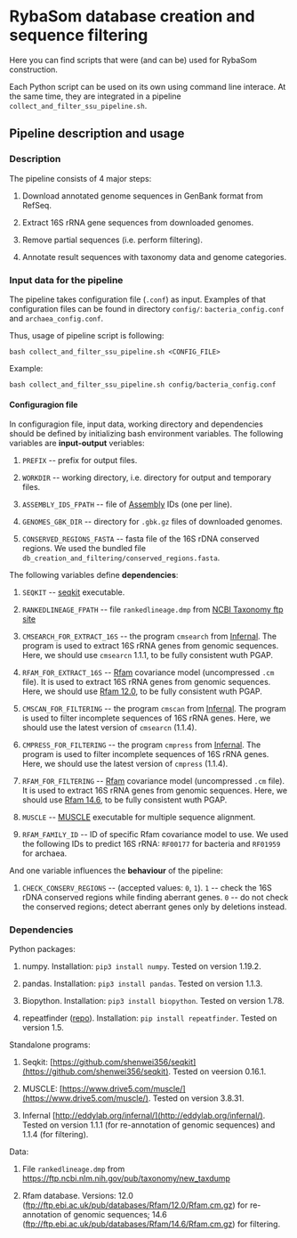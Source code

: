 # RybaSom database creation and sequence filtering

Here you can find scripts that were (and can be) used for RybaSom construction.

Each Python script can be used on its own using command line interace. At the same time, they are integrated in a pipeline `collect_and_filter_ssu_pipeline.sh`.

## Pipeline description and usage

### Description

The pipeline consists of 4 major steps:

1. Download annotated genome sequences in GenBank format from RefSeq.

2. Extract 16S rRNA gene sequences from downloaded genomes.

3. Remove partial sequences (i.e. perform filtering).

4. Annotate result sequences with taxonomy data and genome categories.

### Input data for the pipeline

The pipeline takes configuration file (`.conf`) as input. Examples of that configuration files can be found in directory `config/`: `bacteria_config.conf` and `archaea_config.conf`.

Thus, usage of pipeline script is following:

```
bash collect_and_filter_ssu_pipeline.sh <CONFIG_FILE>
```

Example:

```
bash collect_and_filter_ssu_pipeline.sh config/bacteria_config.conf
```

#### Configuragion file

In configuragion file, input data, working directory and dependencies should be defined by initializing bash environment variables. The following variables are **input-output** veriables:

1. `PREFIX` -- prefix for output files.

2. `WORKDIR` -- working directory, i.e. directory for output and temporary files.

3. `ASSEMBLY_IDS_FPATH` -- file of [Assembly](https://www.ncbi.nlm.nih.gov/assembly/) IDs (one per line).

4. `GENOMES_GBK_DIR` -- directory for `.gbk.gz` files of downloaded genomes.

5. `CONSERVED_REGIONS_FASTA` -- fasta file of the 16S rDNA conserved regions. We used the bundled file `db_creation_and_filtering/conserved_regions.fasta`.

The following variables define **dependencies**:

1. `SEQKIT` -- [seqkit](https://github.com/shenwei356/seqkit) executable.

2. `RANKEDLINEAGE_FPATH` -- file `rankedlineage.dmp` from [NCBI Taxonomy ftp site](https://ftp.ncbi.nlm.nih.gov/pub/taxonomy/new_taxdump)

3. `CMSEARCH_FOR_EXTRACT_16S` -- the program `cmsearch` from [Infernal](http://eddylab.org/infernal/). The program is used to extract 16S rRNA genes from genomic sequences. Here, we should use `cmsearcn` 1.1.1, to be fully consistent wuth PGAP.

4. `RFAM_FOR_EXTRACT_16S` -- [Rfam](https://rfam.xfam.org/) covariance model (uncompressed `.cm` file). It is used to extract 16S rRNA genes from genomic sequences. Here, we should use [Rfam 12.0](ftp://ftp.ebi.ac.uk/pub/databases/Rfam/12.0/Rfam.cm.gz), to be fully consistent wuth PGAP.

5. `CMSCAN_FOR_FILTERING` -- the program `cmscan` from [Infernal](http://eddylab.org/infernal/). The program is used to filter incomplete sequences of 16S rRNA genes. Here, we should use the latest version of `cmsearcn` (1.1.4).

6. `CMPRESS_FOR_FILTERING` -- the program `cmpress` from [Infernal](http://eddylab.org/infernal/). The program is used to filter incomplete sequences of 16S rRNA genes. Here, we should use the latest version of `cmpress` (1.1.4).

7. `RFAM_FOR_FILTERING` -- [Rfam](https://rfam.xfam.org/) covariance model (uncompressed `.cm` file). It is used to extract 16S rRNA genes from genomic sequences. Here, we should use [Rfam 14.6](ftp://ftp.ebi.ac.uk/pub/databases/Rfam/14.6/Rfam.cm.gz), to be fully consistent wuth PGAP.

8. `MUSCLE` -- [MUSCLE](https://www.drive5.com/muscle/) executable for multiple sequence alignment.

9. `RFAM_FAMILY_ID` -- ID of specific Rfam covariance model to use. We used the following IDs to predict 16S rRNA: `RF00177` for bacteria and `RF01959` for archaea.


And one variable influences the **behaviour** of the pipeline:

1. `CHECK_CONSERV_REGIONS` -- (accepted values: `0`, `1`). `1` -- check the 16S rDNA conserved regions while finding aberrant genes. `0` -- do not check the conserved regions; detect aberrant genes only by deletions instead.

### Dependencies

Python packages:

1. numpy. Installation: `pip3 install numpy`. Tested on version 1.19.2.

2. pandas. Installation: `pip3 install pandas`. Tested on version 1.1.3.

3. Biopython. Installation: `pip3 install biopython`. Tested on version 1.78.

4. repeatfinder ([repo](https://github.com/deprekate/RepeatFinder)). Installation: `pip install repeatfinder`. Tested on version 1.5.

Standalone programs:

1. Seqkit: [https://github.com/shenwei356/seqkit](https://github.com/shenwei356/seqkit). Tested on veersion 0.16.1.

2. MUSCLE: [https://www.drive5.com/muscle/](https://www.drive5.com/muscle/). Tested on version 3.8.31.

3. Infernal [http://eddylab.org/infernal/](http://eddylab.org/infernal/). Tested on version 1.1.1 (for re-annotation of genomic sequences) and 1.1.4 (for filtering).

Data:

1. File `rankedlineage.dmp` from https://ftp.ncbi.nlm.nih.gov/pub/taxonomy/new_taxdump

2. Rfam database. Versions: 12.0 (ftp://ftp.ebi.ac.uk/pub/databases/Rfam/12.0/Rfam.cm.gz) for re-annotation of genomic sequences; 14.6 (ftp://ftp.ebi.ac.uk/pub/databases/Rfam/14.6/Rfam.cm.gz) for filtering.

